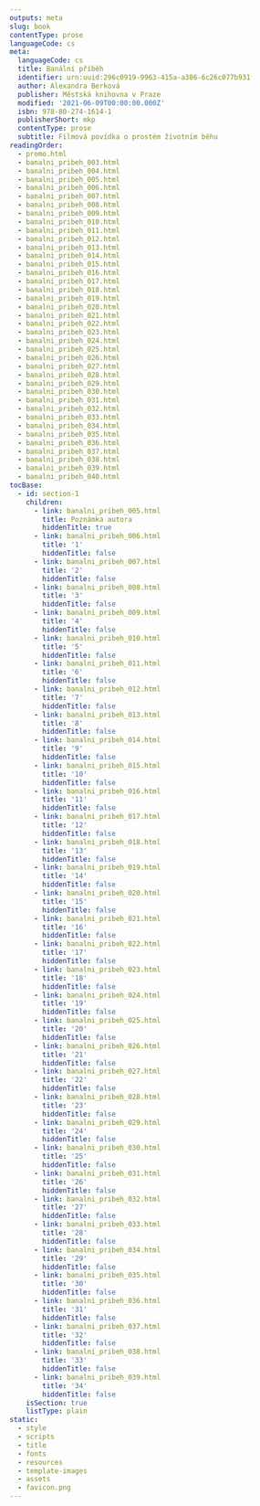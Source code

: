 ```yaml
---
outputs: meta
slug: book
contentType: prose
languageCode: cs
meta:
  languageCode: cs
  title: Banální příběh
  identifier: urn:uuid:296c0919-9963-415a-a386-6c26c077b931
  author: Alexandra Berková
  publisher: Městská knihovna v Praze
  modified: '2021-06-09T00:00:00.000Z'
  isbn: 978-80-274-1614-1
  publisherShort: mkp
  contentType: prose
  subtitle: Filmová povídka o prostém životním běhu
readingOrder:
  - promo.html
  - banalni_pribeh_003.html
  - banalni_pribeh_004.html
  - banalni_pribeh_005.html
  - banalni_pribeh_006.html
  - banalni_pribeh_007.html
  - banalni_pribeh_008.html
  - banalni_pribeh_009.html
  - banalni_pribeh_010.html
  - banalni_pribeh_011.html
  - banalni_pribeh_012.html
  - banalni_pribeh_013.html
  - banalni_pribeh_014.html
  - banalni_pribeh_015.html
  - banalni_pribeh_016.html
  - banalni_pribeh_017.html
  - banalni_pribeh_018.html
  - banalni_pribeh_019.html
  - banalni_pribeh_020.html
  - banalni_pribeh_021.html
  - banalni_pribeh_022.html
  - banalni_pribeh_023.html
  - banalni_pribeh_024.html
  - banalni_pribeh_025.html
  - banalni_pribeh_026.html
  - banalni_pribeh_027.html
  - banalni_pribeh_028.html
  - banalni_pribeh_029.html
  - banalni_pribeh_030.html
  - banalni_pribeh_031.html
  - banalni_pribeh_032.html
  - banalni_pribeh_033.html
  - banalni_pribeh_034.html
  - banalni_pribeh_035.html
  - banalni_pribeh_036.html
  - banalni_pribeh_037.html
  - banalni_pribeh_038.html
  - banalni_pribeh_039.html
  - banalni_pribeh_040.html
tocBase:
  - id: section-1
    children:
      - link: banalni_pribeh_005.html
        title: Poznámka autora
        hiddenTitle: true
      - link: banalni_pribeh_006.html
        title: '1'
        hiddenTitle: false
      - link: banalni_pribeh_007.html
        title: '2'
        hiddenTitle: false
      - link: banalni_pribeh_008.html
        title: '3'
        hiddenTitle: false
      - link: banalni_pribeh_009.html
        title: '4'
        hiddenTitle: false
      - link: banalni_pribeh_010.html
        title: '5'
        hiddenTitle: false
      - link: banalni_pribeh_011.html
        title: '6'
        hiddenTitle: false
      - link: banalni_pribeh_012.html
        title: '7'
        hiddenTitle: false
      - link: banalni_pribeh_013.html
        title: '8'
        hiddenTitle: false
      - link: banalni_pribeh_014.html
        title: '9'
        hiddenTitle: false
      - link: banalni_pribeh_015.html
        title: '10'
        hiddenTitle: false
      - link: banalni_pribeh_016.html
        title: '11'
        hiddenTitle: false
      - link: banalni_pribeh_017.html
        title: '12'
        hiddenTitle: false
      - link: banalni_pribeh_018.html
        title: '13'
        hiddenTitle: false
      - link: banalni_pribeh_019.html
        title: '14'
        hiddenTitle: false
      - link: banalni_pribeh_020.html
        title: '15'
        hiddenTitle: false
      - link: banalni_pribeh_021.html
        title: '16'
        hiddenTitle: false
      - link: banalni_pribeh_022.html
        title: '17'
        hiddenTitle: false
      - link: banalni_pribeh_023.html
        title: '18'
        hiddenTitle: false
      - link: banalni_pribeh_024.html
        title: '19'
        hiddenTitle: false
      - link: banalni_pribeh_025.html
        title: '20'
        hiddenTitle: false
      - link: banalni_pribeh_026.html
        title: '21'
        hiddenTitle: false
      - link: banalni_pribeh_027.html
        title: '22'
        hiddenTitle: false
      - link: banalni_pribeh_028.html
        title: '23'
        hiddenTitle: false
      - link: banalni_pribeh_029.html
        title: '24'
        hiddenTitle: false
      - link: banalni_pribeh_030.html
        title: '25'
        hiddenTitle: false
      - link: banalni_pribeh_031.html
        title: '26'
        hiddenTitle: false
      - link: banalni_pribeh_032.html
        title: '27'
        hiddenTitle: false
      - link: banalni_pribeh_033.html
        title: '28'
        hiddenTitle: false
      - link: banalni_pribeh_034.html
        title: '29'
        hiddenTitle: false
      - link: banalni_pribeh_035.html
        title: '30'
        hiddenTitle: false
      - link: banalni_pribeh_036.html
        title: '31'
        hiddenTitle: false
      - link: banalni_pribeh_037.html
        title: '32'
        hiddenTitle: false
      - link: banalni_pribeh_038.html
        title: '33'
        hiddenTitle: false
      - link: banalni_pribeh_039.html
        title: '34'
        hiddenTitle: false
    isSection: true
    listType: plain
static:
  - style
  - scripts
  - title
  - fonts
  - resources
  - template-images
  - assets
  - favicon.png
---
```

